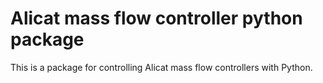 # Alicat mass flow controller python package

This is a package for controlling Alicat mass flow controllers with Python. 